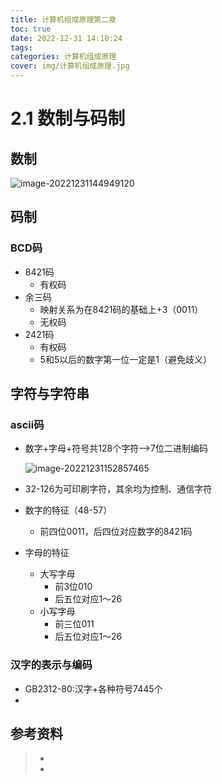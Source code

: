 ```yaml
---
title: 计算机组成原理第二章
toc: true
date: 2022-12-31 14:10:24
tags:
categories: 计算机组成原理
cover: img/计算机组成原理.jpg
---
```

# 2.1 数制与码制

## 数制

![image-20221231144949120](计算机组成原理（CH2）/image-20221231144949120.png)

## 码制

### BCD码

+ 8421码
  + 有权码
+ 余三码
  + 映射关系为在8421码的基础上+3（0011）
  + 无权码
+ 2421码
  + 有权码
  + 5和5以后的数字第一位一定是1（避免歧义）

## 字符与字符串

### ascii码

+ 数字+字母+符号共128个字符-->7位二进制编码

  ![image-20221231152857465](计算机组成原理（CH2）/image-20221231152857465.png)
+ 32-126为可印刷字符，其余均为控制、通信字符
+ 数字的特征（48-57）

  + 前四位0011，后四位对应数字的8421码
+ 字母的特征

  + 大写字母
    + 前3位010
    + 后五位对应1～26
  + 小写字母
    + 前三位011
    + 后五位对应1～26

### 汉字的表示与编码

+ GB2312-80:汉字+各种符号7445个
+ 

## 参考资料

> - []()
> - []()
